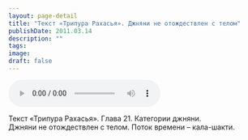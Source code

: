 ```yaml
---
layout: page-detail
title: "Текст «Трипура Рахасья». Джняни не отождествлен с телом"
publishDate: 2011.03.14
description: ""
tags:
image:
draft: false
---
```


<audio title="2011.03.14 - Текст «Трипура Рахасья». Джняни не отождествлен с телом.mp3" src="https://filer-api.advayta.org/v1.0/public/files/75379" controls=""></audio>

 Текст «Трипура Рахасья». Глава 21\. Категории джняни.   
 Джняни не отождествлен с телом. Поток времени – кала-шакти.  

  
